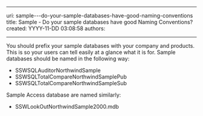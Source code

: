 

---
uri: sample---do-your-sample-databases-have-good-naming-conventions
title: Sample - Do your sample databases have good Naming Conventions?
created: YYYY-11-DD 03:08:58
authors:

---




<span class='intro'> <div>You should prefix your sample databases with your company and products. This is so your users can tell easily at a glance what it is for. Sample databases should be named in the following way&#58;</div>
<ul><li>SSWSQLAuditorNorthwindSample</li>
<li>SSWSQLTotalCompareNorthwindSamplePub</li>
<li>SSWSQLTotalCompareNorthwindSampleSub</li></ul>
<div>Sample Access database are named similarly&#58;</div>
<ul><li>SSWLookOutNorthwindSample2000.mdb</li></ul>
 </span>




